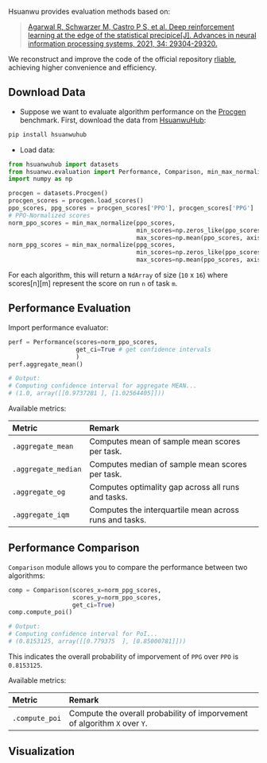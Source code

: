 Hsuanwu provides evaluation methods based on:

> [Agarwal R, Schwarzer M, Castro P S, et al. Deep reinforcement learning at the edge of the statistical precipice[J]. Advances in neural information processing systems, 2021, 34: 29304-29320.](https://proceedings.neurips.cc/paper/2021/file/f514cec81cb148559cf475e7426eed5e-Paper.pdf)

We reconstruct and improve the code of the official repository [rliable](https://github.com/google-research/rliable), achieving higher convenience and efficiency.

## Download Data
- Suppose we want to evaluate algorithm performance on the [Procgen](https://github.com/openai/procgen) benchmark. First, download the data from 
[HsuanwuHub](https://hub.hsuanwu.dev/):
``` sh
pip install hsuanwuhub
```
- Load data:
``` py title="example.py"
from hsuanwuhub import datasets
from hsuanwu.evaluation import Performance, Comparison, min_max_normalize
import numpy as np

procgen = datasets.Procgen()
procgen_scores = procgen.load_scores()
ppo_scores, ppg_scores = procgen_scores['PPO'], procgen_scores['PPG']
# PPO-Normalized scores
norm_ppo_scores = min_max_normalize(ppo_scores, 
                                    min_scores=np.zeros_like(ppo_scores), 
                                    max_scores=np.mean(ppo_scores, axis=0))
norm_ppg_scores = min_max_normalize(ppg_scores, 
                                    min_scores=np.zeros_like(ppo_scores), 
                                    max_scores=np.mean(ppo_scores, axis=0))
```
For each algorithm, this will return a `NdArray` of size (`10` x `16`) where scores[n][m] represent the score on run `n` of task `m`.

## Performance Evaluation
Import performance evaluator:
``` py title="example.py"
perf = Performance(scores=norm_ppo_scores, 
                   get_ci=True # get confidence intervals
                   )
perf.aggregate_mean()

# Output:
# Computing confidence interval for aggregate MEAN...
# (1.0, array([[0.9737281 ], [1.02564405]]))
```
Available metrics:

|Metric|Remark|
|:-|:-|
|`.aggregate_mean`|Computes mean of sample mean scores per task.|
|`.aggregate_median`|Computes median of sample mean scores per task.|
|`.aggregate_og`|Computes optimality gap across all runs and tasks.|
|`.aggregate_iqm`|Computes the interquartile mean across runs and tasks.|

## Performance Comparison
`Comparison` module allows you to compare the performance between two algorithms:
``` py title="example.py"
comp = Comparison(scores_x=norm_ppg_scores,
                  scores_y=norm_ppo_scores,
                  get_ci=True)
comp.compute_poi()

# Output:
# Computing confidence interval for PoI...
# (0.8153125, array([[0.779375  ], [0.85000781]]))
```
This indicates the overall probability of imporvement of `PPG` over `PPO` is `0.8153125`.

Available metrics:

|Metric|Remark|
|:-|:-|
|`.compute_poi`|Compute the overall probability of imporvement of algorithm `X` over `Y`.|

## Visualization